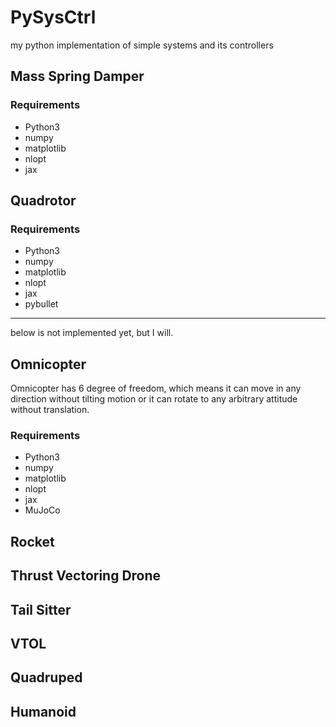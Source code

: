 # PySysCtrl

my python implementation of simple systems and its controllers

## Mass Spring Damper

### Requirements

- Python3
- numpy
- matplotlib
- nlopt
- jax

## Quadrotor

### Requirements

- Python3
- numpy
- matplotlib
- nlopt
- jax
- pybullet

----------------------

below is not implemented yet, but I will.

## Omnicopter

Omnicopter has 6 degree of freedom, which means it can move in any direction without tilting motion or it can rotate to any arbitrary attitude without translation.

### Requirements

- Python3
- numpy
- matplotlib
- nlopt
- jax
- MuJoCo

## Rocket

## Thrust Vectoring Drone

## Tail Sitter

## VTOL

## Quadruped

## Humanoid
